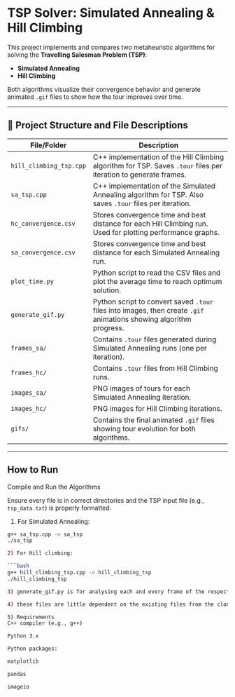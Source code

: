 #  TSP Solver: Simulated Annealing & Hill Climbing

This project implements and compares two metaheuristic algorithms for solving the **Travelling Salesman Problem (TSP)**:

-  **Simulated Annealing**
-  **Hill Climbing**

Both algorithms visualize their convergence behavior and generate animated `.gif` files to show how the tour improves over time.

---

## 📁 Project Structure and File Descriptions

| File/Folder            | Description |
|------------------------|-------------|
| `hill_climbing_tsp.cpp`| C++ implementation of the Hill Climbing algorithm for TSP. Saves `.tour` files per iteration to generate frames. |
| `sa_tsp.cpp`           | C++ implementation of the Simulated Annealing algorithm for TSP. Also saves `.tour` files per iteration. |
| `hc_convergence.csv`   | Stores convergence time and best distance for each Hill Climbing run. Used for plotting performance graphs. |
| `sa_convergence.csv`   | Stores convergence time and best distance for each Simulated Annealing run. |
| `plot_time.py`         | Python script to read the CSV files and plot the average time to reach optimum solution. |
| `generate_gif.py`      | Python script to convert saved `.tour` files into images, then create `.gif` animations showing algorithm progress. |
| `frames_sa/`           | Contains `.tour` files generated during Simulated Annealing runs (one per iteration). |
| `frames_hc/`           | Contains `.tour` files from Hill Climbing runs. |
| `images_sa/`           | PNG images of tours for each Simulated Annealing iteration. |
| `images_hc/`           | PNG images for Hill Climbing iterations. |
| `gifs/`                | Contains the final animated `.gif` files showing tour evolution for both algorithms. |

---

##  How to Run
Compile and Run the Algorithms

Ensure every file is in correct directories and the TSP input file (e.g., `tsp_data.txt`) is properly formatted.

1) For Simulated Annealing:

```bash
g++ sa_tsp.cpp -o sa_tsp
./sa_tsp

2) For Hill climbing:

```bash
g++ hill_climbing_tsp.cpp -o hill_climbing_tsp
./hill_climbing_tsp

3) generate_gif.py is for analysing each and every frame of the respective algorithm and then making into gif. 

4) these files are little dependent on the existing files from the cloned repo.

5) Requirements
C++ compiler (e.g., g++)

Python 3.x

Python packages:

matplotlib

pandas

imageio

